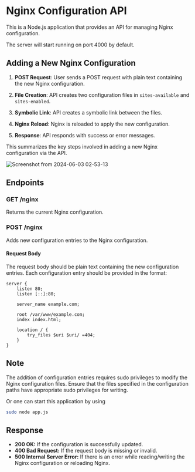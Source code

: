 # Nginx Configuration API

This is a Node.js application that provides an API for managing Nginx configuration.

The server will start running on port 4000 by default.

## Adding a New Nginx Configuration


1. **POST Request**: User sends a POST request with plain text containing the new Nginx configuration.

2. **File Creation**: API creates two configuration files in `sites-available` and `sites-enabled`.

3. **Symbolic Link**: API creates a symbolic link between the files.

4. **Nginx Reload**: Nginx is reloaded to apply the new configuration.

5. **Response**: API responds with success or error messages.

This summarizes the key steps involved in adding a new Nginx configuration via the API.


![Screenshot from 2024-06-03 02-53-13](https://github.com/RafsanBinAli/demo-nginx/assets/154937557/fd35be2c-4362-41a5-84b6-da09983ef225)


## Endpoints

### GET /nginx

Returns the current Nginx configuration.

### POST /nginx

Adds new configuration entries to the Nginx configuration.
#### Request Body

The request body should be plain text containing the new configuration entries. Each configuration entry should be provided in the format:

```nginx
server {
    listen 80;
    listen [::]:80;

    server_name example.com;

    root /var/www/example.com;
    index index.html;

    location / {
        try_files $uri $uri/ =404;
    }
}
```


## Note

The addition of configuration entries requires sudo privileges to modify the Nginx configuration files. Ensure that the files specified in the configuration paths have appropriate sudo privileges for writing. 

Or one can start this application by using 

```bash
sudo node app.js
```

## Response

- **200 OK:** If the configuration is successfully updated.
- **400 Bad Request:** If the request body is missing or invalid.
- **500 Internal Server Error:** If there is an error while reading/writing the Nginx configuration or reloading Nginx.
